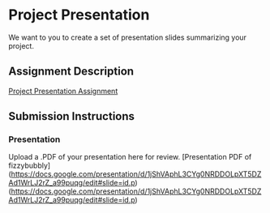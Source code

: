 # Project Presentation
We want to you to create a set of presentation slides summarizing your project.

## Assignment Description
[Project Presentation Assignment](https://education.launchcode.org/liftoff/modules/assignments/project-presentation)

## Submission Instructions

### Presentation
Upload a .PDF of your presentation here for review.
[Presentation PDF of fizzybubbly] (https://docs.google.com/presentation/d/1jShVAphL3CYg0NRDDOLpXT5DZAd1WrLJ2rZ_a99puqg/edit#slide=id.p) (https://docs.google.com/presentation/d/1jShVAphL3CYg0NRDDOLpXT5DZAd1WrLJ2rZ_a99puqg/edit#slide=id.p)
